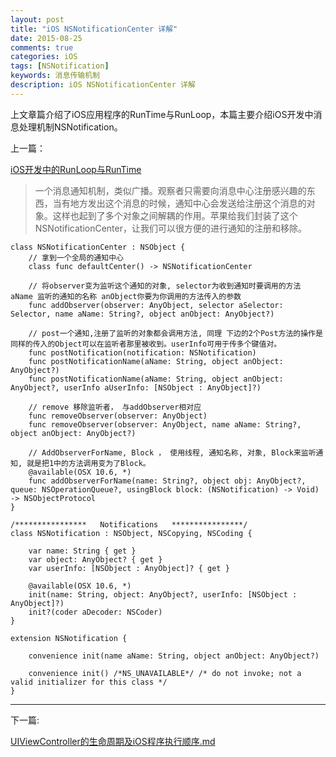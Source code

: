 ```yaml
---
layout: post
title: "iOS NSNotificationCenter 详解"
date: 2015-08-25
comments: true
categories: iOS
tags: [NSNotification]
keywords: 消息传输机制 
description: iOS NSNotificationCenter 详解
---
```


上文章篇介绍了iOS应用程序的RunTime与RunLoop，本篇主要介绍iOS开发中消息处理机制NSNotification。

上一篇：

[iOS开发中的RunLoop与RunTime](/2015-08-20-iOS开发中的RunLoop,RunTime.md)


> 一个消息通知机制，类似广播。观察者只需要向消息中心注册感兴趣的东西，当有地方发出这个消息的时候，通知中心会发送给注册这个消息的对象。这样也起到了多个对象之间解耦的作用。苹果给我们封装了这个NSNotificationCenter，让我们可以很方便的进行通知的注册和移除。

```
class NSNotificationCenter : NSObject {
	// 拿到一个全局的通知中心
    class func defaultCenter() -> NSNotificationCenter

    // 将observer变为监听这个通知的对象, selector为收到通知时要调用的方法 aName 监听的通知的名称 anObject你要为你调用的方法传入的参数
    func addObserver(observer: AnyObject, selector aSelector: Selector, name aName: String?, object anObject: AnyObject?)
    
    // post一个通知,注册了监听的对象都会调用方法, 同理 下边的2个Post方法的操作是同样的传入的Object可以在监听者那里被收到。userInfo可用于传多个键值对。
    func postNotification(notification: NSNotification)
    func postNotificationName(aName: String, object anObject: AnyObject?)
    func postNotificationName(aName: String, object anObject: AnyObject?, userInfo aUserInfo: [NSObject : AnyObject]?)
    
    // remove 移除监听者， 与addObserver相对应
    func removeObserver(observer: AnyObject)
    func removeObserver(observer: AnyObject, name aName: String?, object anObject: AnyObject?)
    
    // AddObserverForName, Block ， 使用线程, 通知名称, 对象, Block来监听通知, 就是把1中的方法调用变为了Block。
    @available(OSX 10.6, *)
    func addObserverForName(name: String?, object obj: AnyObject?, queue: NSOperationQueue?, usingBlock block: (NSNotification) -> Void) -> NSObjectProtocol
}
```

```
/****************	Notifications	****************/
class NSNotification : NSObject, NSCopying, NSCoding {
    
    var name: String { get }
    var object: AnyObject? { get }
    var userInfo: [NSObject : AnyObject]? { get }
    
    @available(OSX 10.6, *)
    init(name: String, object: AnyObject?, userInfo: [NSObject : AnyObject]?)
    init?(coder aDecoder: NSCoder)
}

extension NSNotification {
    
    convenience init(name aName: String, object anObject: AnyObject?)
    
    convenience init() /*NS_UNAVAILABLE*/ /* do not invoke; not a valid initializer for this class */
}
```

***

下一篇:

[UIViewController的生命周期及iOS程序执行顺序.md](/2015-08-30-UIViewController的生命周期及iOS程序执行顺序.md)